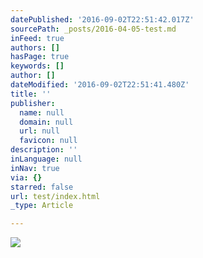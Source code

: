 ```yaml
---
datePublished: '2016-09-02T22:51:42.017Z'
sourcePath: _posts/2016-04-05-test.md
inFeed: true
authors: []
hasPage: true
keywords: []
author: []
dateModified: '2016-09-02T22:51:41.480Z'
title: ''
publisher:
  name: null
  domain: null
  url: null
  favicon: null
description: ''
inLanguage: null
inNav: true
via: {}
starred: false
url: test/index.html
_type: Article

---
```

![](https://s3-us-west-2.amazonaws.com/the-grid-img/p/33579c067e75710d5db97f01b7c9a1aa7bee5f65.jpg)
